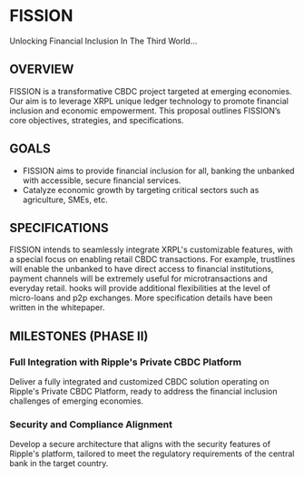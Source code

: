 # FISSION

Unlocking Financial Inclusion In The Third World…

## OVERVIEW
FISSION is a transformative CBDC project targeted at emerging economies. Our aim is to leverage XRPL unique ledger technology to promote financial inclusion and economic empowerment. This proposal outlines FISSION’s core objectives, strategies, and specifications.

## GOALS
* FISSION aims to provide financial inclusion for all, banking the unbanked with accessible, secure financial services.
* Catalyze economic growth by targeting critical sectors such as agriculture, SMEs, etc.

## SPECIFICATIONS
FISSION intends to seamlessly integrate XRPL's customizable features, with a special focus on enabling retail CBDC transactions. For example, trustlines will enable the unbanked to have direct access to financial institutions, payment channels will be extremely useful for microtransactions and everyday retail. hooks will provide additional flexibilities at the level of micro-loans and p2p exchanges. More specification details have been written in the whitepaper.

## MILESTONES (PHASE II)

### Full Integration with Ripple's Private CBDC Platform
Deliver a fully integrated and customized CBDC solution operating on Ripple's Private CBDC Platform, ready to address the financial inclusion challenges of emerging economies.

### Security and Compliance Alignment
Develop a secure architecture that aligns with the security features of Ripple's platform, tailored to meet the regulatory requirements of the central bank in the target country.
